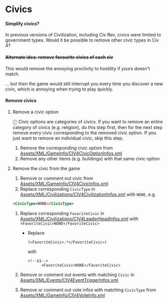 # Civics

#### Simplify civics?

In previous versions of Civilization, including Civ Rev, civics were limited to government types. Would it be possible to remove other civic types in Civ 4?

#### ~~Alternate idea: remove favourite civics of each civ~~

This would remove the annoying proclivity to hostility if yours doesn't match.

... but then the game would still interrupt you every time you discover a new civic, which is annoying when trying to play quickly.

#### Remove civics

1. Remove a civic option

   ⓘ Civic options are categories of civics. If you want to remove an entire category of civics (e.g. religion), do this step first, then for the next step remove every civic corresponding to the removed civic option. If you just want to remove an individual civic, skip this step.

   1. Remove the corresponding civic option from [Assets/XML/GameInfo/CIV4CivicOptionInfos.xml](../src/Assets/XML/GameInfo/CIV4CivicOptionInfos.xml)
   1. Remove any other items (e.g. buildings) with that same civic option

1. Remove the civic from the game

   1. Remove or comment out civic from [Assets/XML/GameInfo/CIV4CivicInfos.xml](../src/Assets/XML/GameInfo/CIV4CivicInfos.xml)
   1. Replace corresponding `CivicType` in [Assets/XML/Civilizations/CIV4CivilizationInfos.xml](../src/Assets/XML/Civilizations/CIV4CivilizationInfos.xml) with `NONE`, e.g.

   ```xml
   <CivicType>NONE</CivicType>
   ```

   1. Replace corresponding `FavoriteCivic` in [Assets/XML/Civilizations/CIV4LeaderHeadInfos.xml](../src/Assets/XML/Civilizations/CIV4LeaderHeadInfos.xml) with `<FavoriteCivic>NONE</FavoriteCivic>`

      - Replace

        ```
        (<FavoriteCivic>.*</FavoriteCivic>)
        ```

        with

        ```
        <!--$1-->
              <FavoriteCivic>NONE</FavoriteCivic>
        ```

   1. Remove or comment out events with matching `Civic` in [Assets/XML/Events/CIV4EventTriggerInfos.xml](../src/Assets/XML/Events/CIV4EventTriggerInfos.xml)
   1. Remove or comment out vote infos with matching `CivicType` from [Assets/XML/GameInfo/CIV4VoteInfo.xml](../src/Assets/XML/GameInfo/CIV4VoteInfo.xml)

